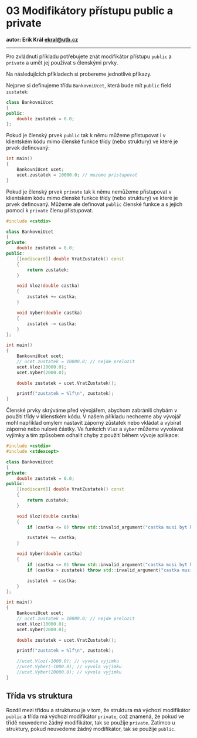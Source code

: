 # 03 Modifikátory přístupu public a private

**autor: Erik Král ekral@utb.cz**

---

Pro zvládnutí příkladu potřebujete znát modifikátor přístupu `public` a `private` a umět jej používat s členskými prvky.

Na následujících příkladech si probereme jednotlivé příkazy. 

Nejprve si definujeme třídu `BankovniUcet`, která bude mít `public` field `zustatek`:

```c++
class BankovniUcet
{
public:
    double zustatek = 0.0;
};
```

Pokud je členský prvek `public` tak k němu můžeme přistupovat i v klientském kódu mimo členské funkce třídy (nebo struktury) ve které je prvek definovaný:

```c++
int main()
{
    BankovniUcet ucet;
    ucet.zustatek = 10000.0; // muzeme pristupovat
}
```

Pokud je členský prvek `private` tak k němu nemůžeme přistupovat v klientském kódu mimo členské funkce třídy (nebo struktury) ve které je prvek definovaný. Můžeme ale definovat `public` členské funkce a s jejich pomocí k `private` členu přistupovat.

```c++
#include <cstdio>

class BankovniUcet
{
private:
    double zustatek = 0.0;
public:
    [[nodiscard]] double VratZustatek() const
    {
        return zustatek;
    }

    void Vloz(double castka)
    {
        zustatek += castka;
    }

    void Vyber(double castka)
    {
        zustatek -= castka;
    }
};

int main()
{
    BankovniUcet ucet;
    // ucet.zustatek = 10000.0; // nejde prelozit
    ucet.Vloz(10000.0);
    ucet.Vyber(2000.0);

    double zustatek = ucet.VratZustatek();

    printf("zustatek = %lf\n", zustatek);
}
```

Členské prvky skrýváme před vývojářem, abychom zabránili chybám v použití třídy v klienstkém kódu. V našem příkladu nechceme aby vývojář mohl například omylem nastavit záporný zůstatek nebo vkládat a vybírat záporné nebo nulové částky. Ve funkcích `Vloz` a `Vyber` můžeme vyvolávat vyjímky a tím způsobem odhalit chyby z použití během vývoje aplikace:

```c++
#include <cstdio>
#include <stdexcept>

class BankovniUcet
{
private:
    double zustatek = 0.0;
public:
    [[nodiscard]] double VratZustatek() const
    {
        return zustatek;
    }

    void Vloz(double castka)
    {
        if (castka <= 0) throw std::invalid_argument("castka musi byt kladne cislo");

        zustatek += castka;
    }

    void Vyber(double castka)
    {
        if (castka <= 0) throw std::invalid_argument("castka musi byt kladne cislo");
        if (castka > zustatek) throw std::invalid_argument("castka musí být mensi nez zustatek");

        zustatek -= castka;
    }
};

int main()
{
    BankovniUcet ucet;
    // ucet.zustatek = 10000.0; // nejde prelozit
    ucet.Vloz(10000.0);
    ucet.Vyber(2000.0);

    double zustatek = ucet.VratZustatek();

    printf("zustatek = %lf\n", zustatek);

    //ucet.Vloz(-1000.0); // vyvola vyjimku
    //ucet.Vyber(-1000.0); // vyvola vyjimku
    //ucet.Vyber(20000.0); // vyvola vyjimku
}
```

## Třída vs struktura

Rozdíl mezi třídou a strukturou je v tom, že struktura má výchozí modifikátor `public` a třída má výchozí modifikátor `private`, což znamená, že pokud ve třídě neuvedeme žádný modifikátor, tak se použije `private`. Zatímco u struktury, pokud neuvedeme žádný modifikátor, tak se použije `public`.
